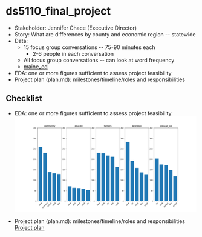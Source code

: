 # ds5110_final_project

* Stakeholder: Jennifer Chace (Executive Director)
* Story: What are differences by county and economic region -- statewide
* Data:
  * 15 focus group conversations -- 75-90 minutes each
    * 2-6 people in each conversation
  * All focus group conversations -- can look at word frequency
  * [maine_ed](maine_ed)
* EDA: one or more figures sufficient to assess project feasibility
* Project plan (plan.md): milestones/timeline/roles and responsibilities

## Checklist
* EDA: one or more figures sufficient to assess project feasibility
![fig1](/figs/Figure_1.png)

* Project plan (plan.md): milestones/timeline/roles and responsibilities
[Project plan](https://github.com/darylel/ds5110_final_project/blob/james/plan.md)
